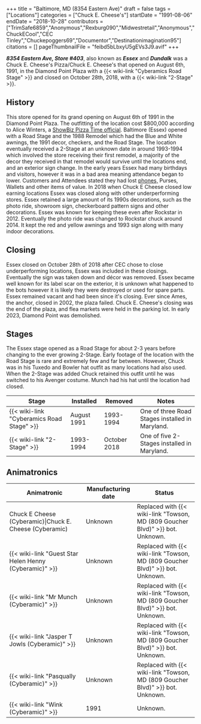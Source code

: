 +++
title = "Baltimore, MD (8354 Eastern Ave)"
draft = false
tags = ["Locations"]
categories = ["Chuck E. Cheese's"]
startDate = "1991-08-06"
endDate = "2018-10-28"
contributors = ["TrimSafe6859","Anonymous","Rexburg090","Midwestretail","Anonymous","ChuckECool","CEC Tinley","Chuckepoggers69","Documentor","Destinationimagination95"]
citations = []
pageThumbnailFile = "feibd5bLbxyU5gEVs3J9.avif"
+++

***8354 Eastern Ave, Store #403***, also known as ***Essex*** and ***Dundalk*** was a Chuck E. Cheese's Pizza/Chuck E. Cheese's that opened on August 6th, 1991, in the Diamond Point Plaza with a {{< wiki-link "Cyberamics Road Stage" >}} and closed on October 28th, 2018, with a {{< wiki-link "2-Stage" >}}.

## History

This store opened for its grand opening on August 6th of 1991 in the Diamond Point Plaza. The outfitting of the location cost $800,000 according to Alice Winters, a [ShowBiz Pizza Time official](https://en.wikipedia.org/wiki/Chuck_E._Cheese). Baltimore (Essex) opened with a Road Stage and the 1988 Remodel which had the Blue and White awnings, the 1991 decor, checkers, and the Road Stage. The location eventually received a 2-Stage at an unknown date in around 1993-1994 which involved the store receiving their first remodel, a majority of the decor they received in that remodel would survive until the locations end, and an exterior sign change. In the early years Essex had many birthdays and visitors, however it was in a bad area meaning attendance began to lower. Customers and Attendees stated they had lost [phones,](https://www.tapatalk.com/groups/retro_pizza_zone/essex-md-has-closed-down-t13500.html) Purses, Wallets and other items of value. In 2018 when Chuck E Cheese closed low earning locations Essex was closed along with other underperforming stores. Essex retained a large amount of its 1990s decorations, such as the photo ride, showroom sign, checkerboard pattern signs and other decorations. Essex was known for keeping these even after Rockstar in 2012. Eventually the photo ride was changed to Rockstar chuck around 2014. It kept the red and yellow awnings and 1993 sign along with many indoor decorations.

## Closing

Essex closed on October 28th of 2018 after CEC chose to close underperforming locations, Essex was included in these closings. Eventually the sign was taken down and décor was removed. Essex became well known for its label scar on the exterior, it is unknown what happened to the bots however it is likely they were destroyed or used for spare parts. Essex remained vacant and had been since it's closing. Ever since Ames, the anchor, closed in 2002, the plaza failed. Chuck E. Cheese's closing was the end of the plaza, and flea markets were held in the parking lot. In early 2023, Diamond Point was demolished.

## Stages

The Essex stage opened as a Road Stage for about 2-3 years before changing to the ever growing 2-Stage. Early footage of the location with the Road Stage is rare and extremely few and far between. However, Chuck was in his Tuxedo and Bowler hat outfit as many locations had also used. When the 2-Stage was added Chuck retained this outfit until he was switched to his Avenger costume. Munch had his hat until the location had closed.

| Stage                                           | Installed   | Removed      | Notes                                           |
|-------------------------------------------------|-------------|--------------|-------------------------------------------------|
| {{< wiki-link "Cyberamics Road Stage" >}} | August 1991 | 1993-1994    | One of three Road Stages installed in Maryland. |
| {{< wiki-link "2-Stage" >}}               | 1993-1994   | October 2018 | One of five 2-Stages installed in Maryland.     |

## Animatronics

| Animatronic                                                  | Manufacturing date | Status                                                                              |
|--------------------------------------------------------------|--------------------|-------------------------------------------------------------------------------------|
| Chuck E Cheese (Cyberamic)\|Chuck E. Cheese (Cyberamic)      | Unknown            | Replaced with {{< wiki-link "Towson, MD (809 Goucher Blvd)" >}} bot. Unknown. |
| {{< wiki-link "Guest Star Helen Henny (Cyberamic)" >}} | Unknown            | Replaced with {{< wiki-link "Towson, MD (809 Goucher Blvd)" >}} bot. Unknown. |
| {{< wiki-link "Mr Munch (Cyberamic)" >}}               | Unknown            | Replaced with {{< wiki-link "Towson, MD (809 Goucher Blvd)" >}} bot. Unknown. |
| {{< wiki-link "Jasper T Jowls (Cyberamic)" >}}         | Unknown            | Replaced with {{< wiki-link "Towson, MD (809 Goucher Blvd)" >}} bot. Unknown. |
| {{< wiki-link "Pasqually (Cyberamic)" >}}              | Unknown            | Replaced with {{< wiki-link "Towson, MD (809 Goucher Blvd)" >}} bot. Unknown. |
| {{< wiki-link "Wink (Cyberamic)" >}}                   | 1991               | Unknown.                                                                            |